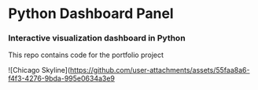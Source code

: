 # Python Dashboard Panel
### Interactive visualization dashboard in Python 

This repo contains code for the portfolio project

![Chicago Skyline](https://github.com/user-attachments/assets/55faa8a6-f4f3-4276-9bda-995e0634a3e9
